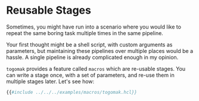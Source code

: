 # Reusable Stages

Sometimes, you might have run into a scenario where you would like to 
repeat the same boring task multiple times in the same pipeline. 

Your first thought might be a shell script, with custom arguments 
as parameters, but maintaining these pipelines over multiple places
would be a hassle. A single pipeline is already complicated enough in my opinion. 

`togomak` provides a feature called `macros` which are re-usable stages.
You can write a stage once, with a set of parameters, and re-use them 
in multiple stages later. Let's see how:

```tf
{{#include ../../../examples/macros/togomak.hcl}}
```
